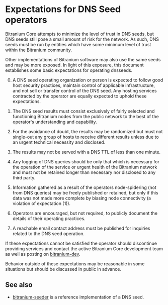 Expectations for DNS Seed operators
====================================

Bitranium Core attempts to minimize the level of trust in DNS seeds,
but DNS seeds still pose a small amount of risk for the network.
As such, DNS seeds must be run by entities which have some minimum
level of trust within the Bitranium community.

Other implementations of Bitranium software may also use the same
seeds and may be more exposed. In light of this exposure, this
document establishes some basic expectations for operating dnsseeds.

0. A DNS seed operating organization or person is expected to follow good
host security practices, maintain control of applicable infrastructure,
and not sell or transfer control of the DNS seed. Any hosting services
contracted by the operator are equally expected to uphold these expectations.

1. The DNS seed results must consist exclusively of fairly selected and
functioning Bitranium nodes from the public network to the best of the
operator's understanding and capability.

2. For the avoidance of doubt, the results may be randomized but must not
single-out any group of hosts to receive different results unless due to an
urgent technical necessity and disclosed.

3. The results may not be served with a DNS TTL of less than one minute.

4. Any logging of DNS queries should be only that which is necessary
for the operation of the service or urgent health of the Bitranium
network and must not be retained longer than necessary nor disclosed
to any third party.

5. Information gathered as a result of the operators node-spidering
(not from DNS queries) may be freely published or retained, but only
if this data was not made more complete by biasing node connectivity
(a violation of expectation (1)).

6. Operators are encouraged, but not required, to publicly document the
details of their operating practices.

7. A reachable email contact address must be published for inquiries
related to the DNS seed operation.

If these expectations cannot be satisfied the operator should
discontinue providing services and contact the active Bitranium
Core development team as well as posting on
[bitranium-dev](https://groups.google.com/forum/#!forum/bitranium-dev).

Behavior outside of these expectations may be reasonable in some
situations but should be discussed in public in advance.

See also
----------
- [bitranium-seeder](https://github.com/pooler/bitranium-seeder) is a reference implementation of a DNS seed.
